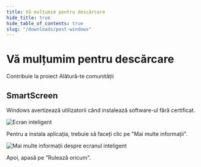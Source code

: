 ```yaml
---
title: Vă mulțumim pentru descărcare
hide_title: true
hide_table_of_contents: true
slug: "/downloads/post-windows"
---
```


<div className="text-center margin-top--xl">

# Vă mulțumim pentru descărcare

<div className="row margin-bottom--lg padding--sm flex-center">
<Link className="button button--outline button--warning button--lg margin--sm" href="/contributing">
  Contribuie la proiect
</Link>
<Link className="button button--outline button--info button--lg margin--sm" href="https://linwood.dev/matrix">
  Alătură-te comunității
</Link>

</div>

## SmartScreen


Windows avertizează utilizatorii când instalează software-ul fără certificat.

![Ecran inteligent](/img/smart-screen.png)

Pentru a instala aplicația, trebuie să faceți clic pe "Mai multe informații".

![Mai multe informații despre ecranul inteligent](/img/smart-screen-more-info.png)

Apoi, apasă pe "Rulează oricum".

</div>
